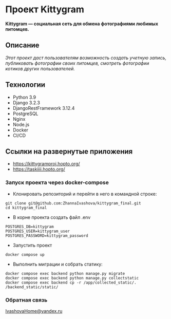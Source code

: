 #  Проект Kittygram
**Kittygram — социальная сеть для обмена фотографиями любимых питомцев.**
## Описание
*Этот проект даст пользователям возможность создать учетную запись, публиковать фотографии своих питомцев, смотреть фотографии котиков других пользователей.*
## Технологии
- Python 3.9
- Django 3.2.3
- DjangoRestFramework 3.12.4
- PostgreSQL
- Nginx
- Node.js
- Docker
- CI/CD
## Ссылки на развернутые приложения
- https://kittygramproj.hopto.org/
- https://taskiiii.hopto.org/
### Запуск проекта через docker-compose
- Клонировать репозиторий и перейти в него в командной строке:
```
git clone git@github.com:ZhannaIvashova/kittygram_final.git
cd kittygram_final
```
- В корне проекта создать файл .env
```
POSTGRES_DB=kittygram
POSTGRES_USER=kittygram_user
POSTGRES_PASSWORD=kittygram_password
```
- Запустить проект
```
docker compose up
``` 
- Выполнить миграции и собрать статику:
```
docker compose exec backend python manage.py migrate
docker compose exec backend python manage.py collectstatic
docker compose exec backend cp -r /app/collected_static/. /backend_static/static/
```
### Обратная связь
IvashovaHome@yandex.ru
